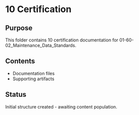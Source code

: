 # 10 Certification

## Purpose
This folder contains 10 certification documentation for 01-60-02_Maintenance_Data_Standards.

## Contents
- Documentation files
- Supporting artifacts

## Status
Initial structure created - awaiting content population.
